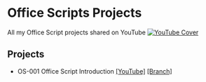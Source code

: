 # Office Scripts Projects
All my Office Script projects shared on YouTube
[![YouTube Cover](https://user-images.githubusercontent.com/16481229/126290101-ad0a61da-4a63-4721-a2a1-402a4c6b4a9e.png)
](https://www.youtube.com/playlist?list=PLQhwjnEjYj8A4SGBsOGQKtlv2U-kZvkkV)

## Projects
- OS-001 Office Script Introduction [[YouTube]]() [[Branch]]()
